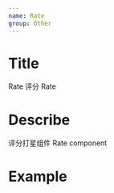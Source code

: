 ```yaml
---
name: Rate
group: Other
---
```


# Title

Rate 评分
Rate

# Describe

评分打星组件
Rate component

# Example
